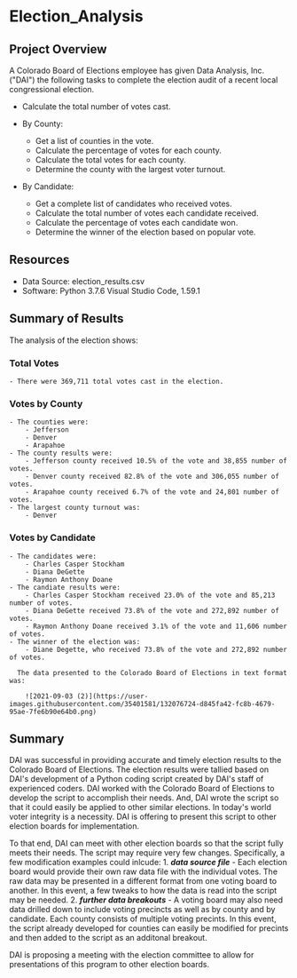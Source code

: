 
# Election_Analysis
## Project Overview
A Colorado Board of Elections employee has given Data Analysis, Inc. ("DAI") the following tasks to complete the election audit of a recent local congressional election.

*   Calculate the total number of votes cast.
    
*   By County:
    *   Get a list of counties in the vote.
    *   Calculate the percentage of votes for each county.
    *   Calculate the total votes for each county.
    *   Determine the county with the largest voter turnout.
    
*   By Candidate:
    *   Get a complete list of candidates who received votes.
    *   Calculate the total number of votes each candidate received.
    *   Calculate the percentage of votes each candidate won.
    *   Determine the winner of the election based on popular vote.

## Resources
- Data Source:  election_results.csv
- Software:  Python 3.7.6 Visual Studio Code, 1.59.1

## Summary of Results
The analysis of the election shows:

### Total Votes
    - There were 369,711 total votes cast in the election.
### Votes by County
    - The counties were:
        - Jefferson
        - Denver
        - Arapahoe
    - The county results were:
        - Jefferson county received 10.5% of the vote and 38,855 number of votes.
        - Denver county received 82.8% of the vote and 306,055 number of votes.
        - Arapahoe county received 6.7% of the vote and 24,801 number of votes.   
    - The largest county turnout was:
        - Denver
### Votes by Candidate        
    - The candidates were:
        - Charles Casper Stockham
        - Diana DeGette
        - Raymon Anthony Doane
    - The candiate results were:
        - Charles Casper Stockham received 23.0% of the vote and 85,213 number of votes.
        - Diana DeGette received 73.8% of the vote and 272,892 number of votes.
        - Raymon Anthony Doane received 3.1% of the vote and 11,606 number of votes.
    - The winner of the election was:
        - Diane Degette, who received 73.8% of the vote and 272,892 number of votes.
        
      The data presented to the Colorado Board of Elections in text format was:
        
        ![2021-09-03 (2)](https://user-images.githubusercontent.com/35401581/132076724-d845fa42-fc8b-4679-95ae-7fe6b90e64b0.png)

## Summary
DAI was successful in providing accurate and timely election results to the Colorado Board of Elections.  The election results were tallied based on DAI's development of a Python coding script created by DAI's staff of experienced coders.  DAI worked with the Colorado Board of Elections to develop the script to accomplish their needs.  And, DAI wrote the script so that it could easily be applied to other similar elections.  In today's world voter integrity is a necessity.  DAI is offering to present this script to other election boards for implementation.

To that end, DAI can meet with other election boards so that the script fully meets their needs.  The script may require very few changes.  Specifically, a few modification examples could inlcude: 
    1. ***data source file*** - Each election board would provide their own raw data file with the individual votes.  The raw data may be presented in a different format from one voting board to another.  In this event, a few tweaks to how the data is read into the script may be needed.
    2. ***further data breakouts*** - A voting board may also need data drilled down to include voting precincts as well as by county and by candidate.  Each county consists of  multiple voting precints.  In this event, the script already developed for counties can easily be modified for precints and then added to the script as an additonal breakout.   

DAI is proposing a meeting with the election committee to allow for presentations of this program to other election boards.     
